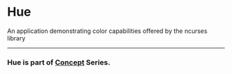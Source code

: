 # Hue
An application demonstrating color capabilities offered by the ncurses library 

---
### Hue is part of [Concept](https://github.com/azimex/Concept) Series.
